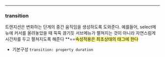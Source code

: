 
---

### transition

트렌지션은 변화하는 단계의 중간 움직임을 생성하도록 도와준다.
예를들어, select메뉴에 커서를 올려놓았을 때 뚝뚝 끊기듯 서브메뉴가 펼쳐지는 것이 아니라 자연스럼게
시간차를 두고 펼쳐지도록 해준다 
**==<span style="background:#fff88f">속성적용은 최초상태의 태그에 한다</span>

- 기본구성 `transition: property duration `